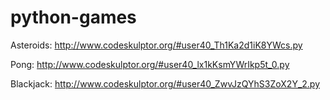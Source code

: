 # python-games

Asteroids:
http://www.codeskulptor.org/#user40_Th1Ka2d1iK8YWcs.py

Pong:
http://www.codeskulptor.org/#user40_lx1kKsmYWrIkp5t_0.py

Blackjack:
http://www.codeskulptor.org/#user40_ZwvJzQYhS3ZoX2Y_2.py
